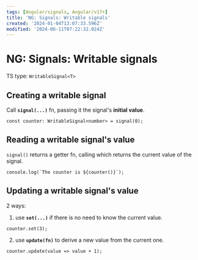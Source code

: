 ```yaml
---
tags: [Angular/signals, Angular/v17+]
title: 'NG: Signals: Writable signals'
created: '2024-01-04T13:07:33.596Z'
modified: '2024-06-11T07:22:32.024Z'
---
```


# NG: Signals: Writable signals

TS type: `WritableSignal<T>`


## Creating a writable signal

Call **`signal(...)`** fn, passing it the signal's **initial value**.
```
const counter: WritableSignal<number> = signal(0);
```


## Reading a writable signal's value

`signal()` returns a getter fn, calling which returns the current value of the signal.
```
console.log(`The counter is ${counter()}`);
```


## Updating a writable signal's value

2 ways:

1. use **`set(...)`** if there is no need to know the current value.
```
counter.set(3);
```

2. use **`update(fn)`** to derive a new value from the current one.
```
counter.update(value => value + 1);
```

